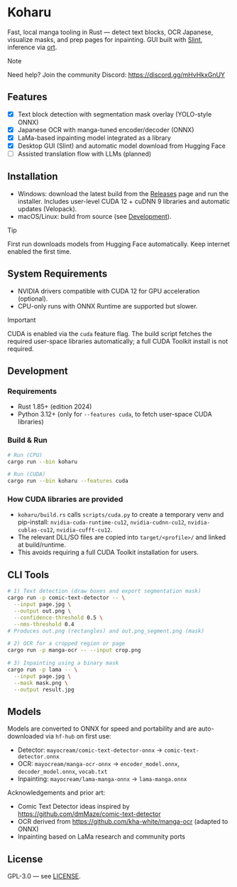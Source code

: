 <!-- markdownlint-disable MD034 MD033 -->

# Koharu

Fast, local manga tooling in Rust — detect text blocks, OCR Japanese, visualize masks, and prep pages for inpainting.
GUI built with [Slint](https://github.com/slint-ui/slint), inference via [ort](https://github.com/pykeio/ort).

> [!NOTE]
> Need help? Join the community Discord: https://discord.gg/mHvHkxGnUY

## Features

- [x] Text block detection with segmentation mask overlay (YOLO-style ONNX)
- [x] Japanese OCR with manga-tuned encoder/decoder (ONNX)
- [x] LaMa-based inpainting model integrated as a library
- [x] Desktop GUI (Slint) and automatic model download from Hugging Face
- [ ] Assisted translation flow with LLMs (planned)

## Installation

- Windows: download the latest build from the [Releases](https://github.com/mayocream/koharu/releases/latest) page
  and run the installer. Includes user-level CUDA 12 + cuDNN 9 libraries and automatic updates (Velopack).
- macOS/Linux: build from source (see [Development](#development)).

> [!TIP]
> First run downloads models from Hugging Face automatically. Keep internet enabled the first time.

## System Requirements

- NVIDIA drivers compatible with CUDA 12 for GPU acceleration (optional).
- CPU-only runs with ONNX Runtime are supported but slower.

> [!IMPORTANT]
> CUDA is enabled via the `cuda` feature flag. The build script fetches the required user-space libraries automatically; a full CUDA Toolkit install is not required.

## Development

### Requirements

- Rust 1.85+ (edition 2024)
- Python 3.12+ (only for `--features cuda`, to fetch user-space CUDA libraries)

### Build & Run

```bash
# Run (CPU)
cargo run --bin koharu

# Run (CUDA)
cargo run --bin koharu --features cuda
```

### How CUDA libraries are provided

- `koharu/build.rs` calls `scripts/cuda.py` to create a temporary venv and pip-install:
  `nvidia-cuda-runtime-cu12`, `nvidia-cudnn-cu12`, `nvidia-cublas-cu12`, `nvidia-cufft-cu12`.
- The relevant DLL/SO files are copied into `target/<profile>/` and linked at build/runtime.
- This avoids requiring a full CUDA Toolkit installation for users.

## CLI Tools

```bash
# 1) Text detection (draw boxes and export segmentation mask)
cargo run -p comic-text-detector -- \
  --input page.jpg \
  --output out.png \
  --confidence-threshold 0.5 \
  --nms-threshold 0.4
# Produces out.png (rectangles) and out.png_segment.png (mask)

# 2) OCR for a cropped region or page
cargo run -p manga-ocr -- --input crop.png

# 3) Inpainting using a binary mask
cargo run -p lama -- \
  --input page.jpg \
  --mask mask.png \
  --output result.jpg
```

## Models

Models are converted to ONNX for speed and portability and are auto-downloaded via `hf-hub` on first use:

- Detector: `mayocream/comic-text-detector-onnx` -> `comic-text-detector.onnx`
- OCR: `mayocream/manga-ocr-onnx` -> `encoder_model.onnx`, `decoder_model.onnx`, `vocab.txt`
- Inpainting: `mayocream/lama-manga-onnx` -> `lama-manga.onnx`

Acknowledgements and prior art:

- Comic Text Detector ideas inspired by https://github.com/dmMaze/comic-text-detector
- OCR derived from https://github.com/kha-white/manga-ocr (adapted to ONNX)
- Inpainting based on LaMa research and community ports

## License

GPL-3.0 — see [LICENSE](LICENSE).
